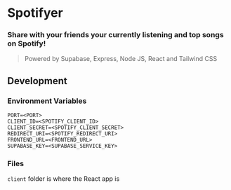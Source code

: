# Spotifyer
### Share with your friends your currently listening and top songs on Spotify!

> Powered by Supabase, Express, Node JS, React and Tailwind CSS

## Development
### Environment Variables
```
PORT=<PORT>
CLIENT_ID=<SPOTIFY_CLIENT_ID>
CLIENT_SECRET=<SPOTIFY_CLIENT_SECRET>
REDIRECT_URI=<SPOTIFY_REDIRECT_URI>
FRONTEND_URL=<FRONTEND_URL>
SUPABASE_KEY=<SUPABASE_SERVICE_KEY>
```
### Files
`client` folder is where the React app is